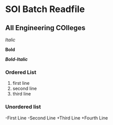 # SOI Batch Readfile
## All Engineering COlleges

*Italic*

**Bold**

***Bold-Italic***

###  Ordered List
1. first line
2. second line
3. third line

### Unordered list
-First Line
-Second Line
+Third Line
+Fourth Line
